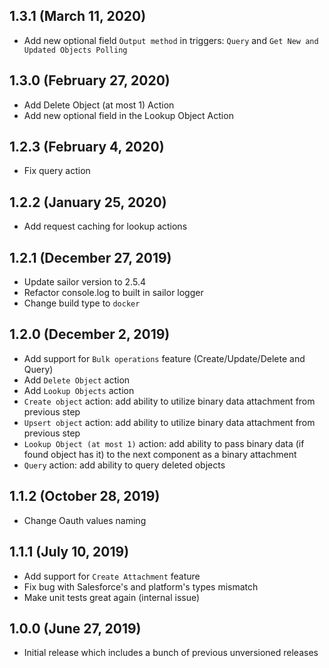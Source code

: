 ## 1.3.1 (March 11, 2020)

* Add new optional field `Output method` in triggers: `Query` and `Get New and Updated Objects Polling`

## 1.3.0 (February 27, 2020)

* Add Delete Object (at most 1) Action
* Add new optional field in the Lookup Object Action

## 1.2.3 (February 4, 2020)

* Fix query action

## 1.2.2 (January 25, 2020)

* Add request caching for lookup actions

## 1.2.1 (December 27, 2019)

* Update sailor version to 2.5.4
* Refactor console.log to built in sailor logger
* Change build type to `docker`

## 1.2.0 (December 2, 2019)

* Add support for `Bulk operations` feature (Create/Update/Delete and Query)
* Add `Delete Object` action
* Add `Lookup Objects` action
* `Create object` action: add ability to utilize binary data attachment from previous step
* `Upsert object` action: add ability to utilize binary data attachment from previous step
* `Lookup Object (at most 1)` action: add ability to pass binary data (if found object has it) to the next component as a binary attachment
* `Query` action: add ability to query deleted objects

## 1.1.2 (October 28, 2019)

* Change Oauth values naming

## 1.1.1 (July 10, 2019)

* Add support for `Create Attachment` feature
* Fix bug with Salesforce's and platform's types mismatch
* Make unit tests great again (internal issue)

## 1.0.0 (June 27, 2019)

* Initial release which includes a bunch of previous unversioned releases
